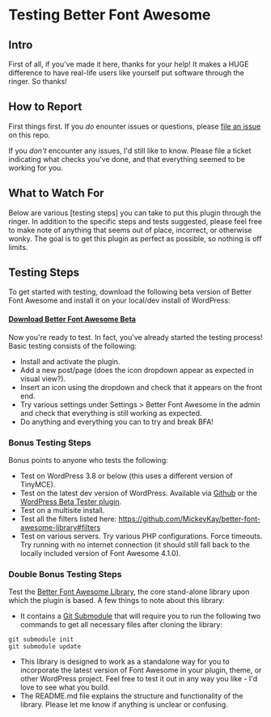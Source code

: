 # Testing Better Font Awesome #

## Intro ##
First of all, if you've made it here, thanks for your help! It makes a HUGE difference to have real-life users like yourself put software through the ringer. So thanks!

## How to Report ##
First things first. If you *do* enounter issues or questions, please [file an issue](https://github.com/MickeyKay/better-font-awesome/blob/master/testing/better-font-awesome-beta.zip?raw=true) on this repo.

If you *don't* encounter any issues, I'd still like to know. Please file a ticket indicating what checks you've done, and that everything seemed to be working for you.

## What to Watch For ##
Below are various [testing steps] you can take to put this plugin through the ringer. In addition to the specific steps and tests suggested, please feel free to make note of anything that seems out of place, incorrect, or otherwise wonky. The goal is to get this plugin as perfect as possible, so nothing is off limits.

## Testing Steps ##
To get started with testing, download the following beta version of Better Font Awesome and install it on your local/dev install of WordPress:
#### [Download Better Font Awesome Beta](https://github.com/MickeyKay/better-font-awesome/blob/master/testing/better-font-awesome-beta.zip?raw=true) ####

Now you're ready to test. In fact, you've already started the testing process! Basic testing consists of the following:

* Install and activate the plugin.
* Add a new post/page (does the icon dropdown appear as expected in visual view?).
* Insert an icon using the dropdown and check that it appears on the front end.
* Try various settings under Settings > Better Font Awesome in the admin and check that everything is still working as expected.
* Do anything and everything you can to try and break BFA!

### Bonus Testing Steps ###
Bonus points to anyone who tests the following:

* Test on WordPress 3.8 or below (this uses a different version of TinyMCE).
* Test on the latest dev version of WordPress. Available via [Github](https://github.com/WordPress/WordPress) or the [WordPress Beta Tester plugin](https://wordpress.org/plugins/wordpress-beta-tester/).
* Test on a multisite install.
* Test all the filters listed here: https://github.com/MickeyKay/better-font-awesome-library#filters
* Test on various servers. Try various PHP configurations. Force timeouts. Try running with no internet connection (it should still fall back to the locally included version of Font Awesome 4.1.0).

### Double Bonus Testing Steps ###
Test the [Better Font Awesome Library](https://github.com/MickeyKay/better-font-awesome-library/), the core stand-alone library upon which the plugin is based. A few things to note about this library:

* It contains a [Git Submodule](http://git-scm.com/book/en/Git-Tools-Submodules) that will require you to run the following two commands to get all necessary files after cloning the library:
```
git submodule init
git submodule update
```
* This library is designed to work as a standalone way for you to incorporate the latest version of Font Awesome in your plugin, theme, or other WordPress project. Feel free to test it out in any way you like - I'd love to see what you build.
* The README.md file explains the structure and functionality of the library. Please let me know if anything is unclear or confusing.


